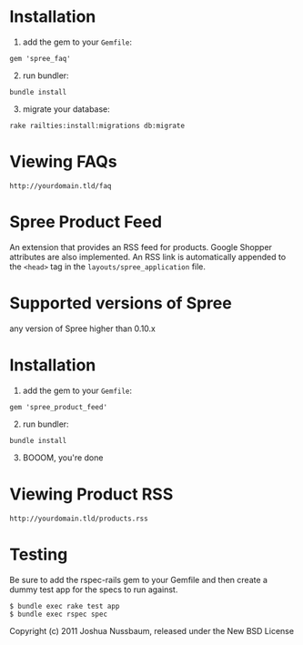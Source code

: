 
Installation
============

1) add the gem to your `Gemfile`:

`gem 'spree_faq'`

2) run bundler:

`bundle install`

3) migrate your database:

`rake railties:install:migrations db:migrate`

Viewing FAQs
============

`http://yourdomain.tld/faq`


Spree Product Feed
================

An extension that provides an RSS feed for products. Google Shopper attributes are also implemented.
An RSS link is automatically appended to the `<head>` tag in the `layouts/spree_application` file.

Supported versions of Spree
=========

any version of Spree higher than 0.10.x 

Installation
===============

1) add the gem to your `Gemfile`:

`gem 'spree_product_feed'`

2) run bundler:

`bundle install`

3) BOOOM, you're done

Viewing Product RSS
============

`http://yourdomain.tld/products.rss`

Testing
=======

Be sure to add the rspec-rails gem to your Gemfile and then create a dummy test app for the specs to run against.

    $ bundle exec rake test app
    $ bundle exec rspec spec

Copyright (c) 2011 Joshua Nussbaum, released under the New BSD License
